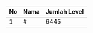| No | Nama            | Jumlah Level |
|----|-----------------|--------------|
| 1  | #    |    6445        |
